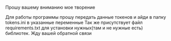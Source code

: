 Прошу вашему вниманию мое творение

Для работы программы прошу передать данные токенов и айди в папку tokens.ini в указанные переменные
Так же присутствует файл requirements.txt для установки нужных(там и не нужные есть) библиотек.
Жду вашей обратной связи


